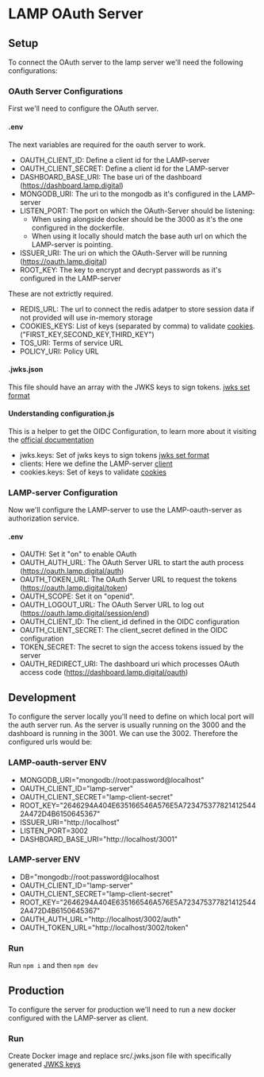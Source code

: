 # LAMP OAuth Server

## Setup
To connect the OAuth server to the lamp server we'll need the following configurations:

### OAuth Server Configurations
First we'll need to configure the OAuth server.

#### .env
The next variables are required for the oauth server to work.
- OAUTH_CLIENT_ID: Define a client id for the LAMP-server
- OAUTH_CLIENT_SECRET: Define a client id for the LAMP-server
- DASHBOARD_BASE_URI: The base uri of the dashboard (https://dashboard.lamp.digital)
- MONGODB_URI: The uri to the mongodb as it's configured in the LAMP-server
- LISTEN_PORT: The port on which the OAuth-Server should be listening:
    - When using alongside docker should be the 3000 as it's the one configured in the dockerfile.
    - When using it locally should match the base auth url on which the LAMP-server is pointing.
- ISSUER_URI: The uri on which the OAuth-Server will be running (https://oauth.lamp.digital)
- ROOT_KEY: The key to encrypt and decrypt passwords as it's configured in the LAMP-server

These are not extrictly required.
- REDIS_URL: The url to connect the redis adatper to store session data if not provided will use in-memory storage
- COOKIES_KEYS: List of keys (separated by comma) to validate [cookies](https://github.com/panva/node-oidc-provider/blob/main/docs/README.md#cookieskeys). ("FIRST_KEY,SECOND_KEY,THIRD_KEY")
- TOS_URI: Terms of service URL
- POLICY_URI: Policy URL

#### .jwks.json
This file should have an array with the JWKS keys to sign tokens. [jwks set format](https://github.com/panva/node-oidc-provider/blob/main/docs/README.md#jwks)

#### Understanding configuration.js
This is a helper to get the OIDC Configuration, to learn more about it visiting the [official documentation](https://github.com/panva/node-oidc-provider/blob/main/docs/README.md#configuration-options)
- jwks.keys: Set of jwks keys to sign tokens [jwks set format](https://github.com/panva/node-oidc-provider/blob/main/docs/README.md#jwks)
- clients: Here we define the LAMP-server [client](https://github.com/panva/node-oidc-provider/blob/main/docs/README.md#clients)
- cookies.keys: Set of keys to validate [cookies](https://github.com/panva/node-oidc-provider/blob/main/docs/README.md#cookieskeys)

### LAMP-server Configuration
Now we'll configure the LAMP-server to use the LAMP-oauth-server as authorization service.

#### .env
- OAUTH: Set it "on" to enable OAuth
- OAUTH_AUTH_URL: The OAuth Server URL to start the auth process (https://oauth.lamp.digital/auth)
- OAUTH_TOKEN_URL: The OAuth Server URL to request the tokens (https://oauth.lamp.digital/token)
- OAUTH_SCOPE: Set it on "openid".
- OAUTH_LOGOUT_URL: The OAuth Server URL to log out (https://oauth.lamp.digital/session/end)
- OAUTH_CLIENT_ID: The client_id defined in the OIDC configuration
- OAUTH_CLIENT_SECRET: The client_secret defined in the OIDC configuration
- TOKEN_SECRET: The secret to sign the access tokens issued by the server
- OAUTH_REDIRECT_URI: The dashboard uri which processes OAuth access code (https://dashboard.lamp.digital/oauth)

## Development
To configure the server locally you'll need to define on which local port will the auth server run. As the server is usually running on the 3000 and the dashboard is running in the 3001. We can use the 3002.
Therefore the configured urls would be:

### LAMP-oauth-server ENV
- MONGODB_URI="mongodb://root:password@localhost"
- OAUTH_CLIENT_ID="lamp-server"
- OAUTH_CLIENT_SECRET="lamp-client-secret"
- ROOT_KEY="2646294A404E635166546A576E5A7234753778214125442A472D4B6150645367"
- ISSUER_URI="http://localhost"
- LISTEN_PORT=3002
- DASHBOARD_BASE_URI="http://localhost/3001"

### LAMP-server ENV
- DB="mongodb://root:password@localhost
- OAUTH_CLIENT_ID="lamp-server"
- OAUTH_CLIENT_SECRET="lamp-client-secret"
- ROOT_KEY="2646294A404E635166546A576E5A7234753778214125442A472D4B6150645367"
- OAUTH_AUTH_URL="http://localhost/3002/auth"
- OAUTH_TOKEN_URL="http://localhost/3002/token"

### Run
Run `npm i` and then `npm dev`

## Production
To configure the server for production we'll need to run a new docker configured with the LAMP-server as client.

### Run
Create Docker image and replace src/.jwks.json file with specifically generated [JWKS keys](https://github.com/panva/node-oidc-provider/blob/main/docs/README.md#jwks)

